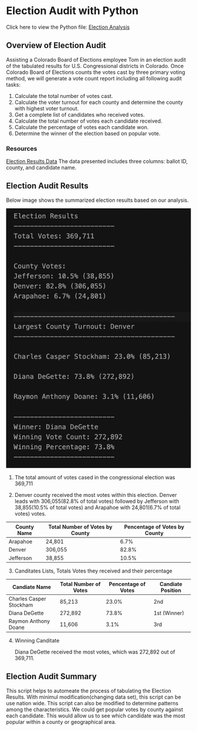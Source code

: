 # Election Audit with Python
Click here to view the Python file: [Election Analysis](https://github.com/crdhilep/Election_Analysis/blob/main/PyPoll_Challenge.py)

## Overview of Election Audit
Assisting a Colorado Board of Elections employee Tom in an election audit of the tabulated results for U.S. Congressional districts in Colorado.
Once Colorado Board of Elections counts the votes cast by three primary voting method, we will generate a vote count report including all following audit tasks:

1. Calculate the total number of votes cast.
2. Calculate the voter turnout for each county and determine the county with highest voter turnout.
3. Get a complete list of candidates who received votes.
4. Calculate the total number of votes each candidate received.
5. Calculate the percentage of votes each candidate won.
6. Determine the winner of the election based on popular vote. 

### Resources
[Election Results Data](/Resources/election_results.csv)
The data presented includes three columns: ballot ID, county, and candidate name.

## Election Audit Results
Below image shows the summarized election results based on our analysis.

![Election Results](/analysis/election_results.png)

1. The total amount of votes cased in the congressional election was 369,711

2. Denver county received the most votes within this election. Denver leads with 306,055(82.8% of total votes) followed by Jefferson with 38,855(10.5% of total votes) and Arapahoe with 24,801(6.7% of total votes) votes.

| County Name | Total Number of Votes by County | Pencentage of Votes by County |
| --- | --- | --- |
| Arapahoe | 24,801 | 6.7% |
| Denver | 306,055 | 82.8% |
| Jefferson | 38,855 | 10.5% |

3. Canditates Lists, Totals Votes they received and their percentage

| Candiate Name | Total Number of Votes | Pencentage of Votes | Candiate Position |
| --- | --- | --- | --- |
| Charles Casper Stockham | 85,213 | 23.0% | 2nd |
| Diana DeGette | 272,892 | 73.8% | 1st (Winner) |
| Raymon Anthony Doane | 11,606 | 3.1% | 3rd |

4. Winning Canditate

    Diana DeGette received the most votes, which was 272,892 out of 369,711.

## Election Audit Summary

This script helps to automeate the process of tabulating the Election Results. 
With minimul modification(changing data set), this script can be use nation wide.
This script can also be modified to determine patterns among the characteristics. We could get popular votes by county against each candidate. This would allow us to see which candidate was the most popular within a county or geographical area.
